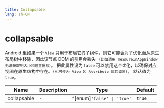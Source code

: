 ```yaml
---
title: Collapsable
lang: zh-CN
---
```


# collapsable

Android 里如果一个 `View` 只用于布局它的子组件，则它可能会为了优化而从原生布局树中移除，因此该节点 DOM 的引用会丢失 `（比如调用 measureInAppWindow 无法获取到大小和位置信息）`。
把此属性设为 `false` 可以禁用这个优化，以确保对应视图在原生结构中存在。`(也可作为 View 的 Attribute 属性设置)`， 默认值为 `true`。

| Name               | Description      | Type                         | Default |
|--------------------|------------------|------------------------------| ------- |
| collapsable         |- | ^[enum]`'false' \| 'true'`|  `true`|
